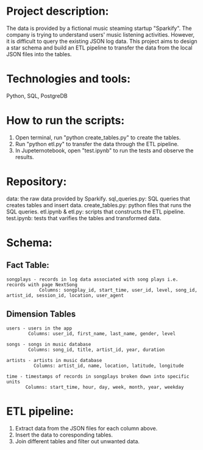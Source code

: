 # Project description:
The data is provided by a fictional music steaming startup "Sparkify". The company is trying to understand users' music listening activities. However, it is difficult to query the existing JSON log data. This project aims to design a star schema and build an ETL pipeline to transfer the data from the local JSON files into the tables.

# Technologies and tools:
Python, SQL, PostgreDB

# How to run the scripts:
1. Open terminal, run "python create_tables.py" to create the tables.
2. Run "python etl.py" to transfer the data through the ETL pipeline.
3. In Jupeternotebook, open "test.ipynb" to run the tests and observe the results.

# Repository:
data: the raw data provided by Sparkify.
sql_queries.py: SQL queries that creates tables and insert data.
create_tables.py: python files that runs the SQL queries.
etl.ipynb & etl.py: scripts that constructs the ETL pipeline.
test.ipynb: tests that varifies the tables and transformed data.

# Schema:
## Fact Table:
    songplays - records in log data associated with song plays i.e. records with page NextSong
                Columns: songplay_id, start_time, user_id, level, song_id, artist_id, session_id, location, user_agent
  
## Dimension Tables
    users - users in the app
            Columns: user_id, first_name, last_name, gender, level
    
    songs - songs in music database
            Columns: song_id, title, artist_id, year, duration
    
    artists - artists in music database
              Columns: artist_id, name, location, latitude, longitude
    
    time - timestamps of records in songplays broken down into specific units
           Columns: start_time, hour, day, week, month, year, weekday


# ETL pipeline:
1. Extract data from the JSON files for each column above.
2. Insert the data to coresponding tables.
2. Join different tables and filter out unwanted data.

